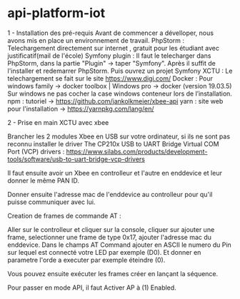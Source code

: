 # api-platform-iot

1 - Installation des pré-requis 
Avant de commencer a dévelloper, nous avons mis en place un environnement de travail.
PhpStorm : Telechargement directement sur internet , gratuit pour les étudiant avec justificatif(mail de l'école)
Symfony plugin : Il faut le telecharger dans PhpStorm, dans la partie "Plugin" -> taper "Symfony". 
Après il suffit de l'installer et redemarrer PhpStorm. Puis ouvrez un projet Symfony
XCTU : Le telechargement se fait sur le site https://www.digi.com/
Docker : Pour windows family -> docker toolbox | Windows pro -> docker (version 19.03.5) 
Sur windows ne pas cocher la case windows conteneur lors de l’installation.
npm : tutoriel -> https://github.com/jankolkmeier/xbee-api
yarn : site web pour l'installation -> https://yarnpkg.com/lang/en/

2 - Prise en main XCTU avec xbee

Brancher les 2 modules Xbee en USB sur votre ordinateur, si ils ne sont pas reconnu installer le driver The CP210x USB to UART Bridge Virtual COM Port (VCP) drivers : 
https://www.silabs.com/products/development-tools/software/usb-to-uart-bridge-vcp-drivers

Il faut ensuite avoir un Xbee en controlleur et l'autre en enddevice et leur donner le même PAN ID.

Donner ensuite l'adresse mac de l'enddevice au controlleur pour qu'il puisse communiquer avec lui.

Creation de frames de commande AT : 

Aller sur le controlleur et cliquer sur la console, cliquer sur ajouter une frame, selectionner une frame de type 0x17, ajouter l'adresse mac du enddevice.
Dans le champs AT Command ajouter en ASCII le numero du Pin sur lequel est connecté votre LED par exemple (D0). Et donner en parametre l'orde a executer par exemple éteindre (0).

Vous pouvez ensuite exécuter les frames créer en lançant la séquence.

Pour passer en mode API, il faut Activer AP à (1) Enabled.
